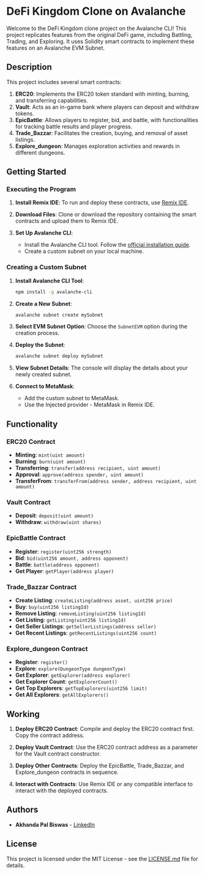 # DeFi Kingdom Clone on Avalanche

Welcome to the DeFi Kingdom clone project on the Avalanche CLI! This project replicates features from the original DeFi game, including Battling, Trading, and Exploring. It uses Solidity smart contracts to implement these features on an Avalanche EVM Subnet.

## Description

This project includes several smart contracts:

1. **ERC20**: Implements the ERC20 token standard with minting, burning, and transferring capabilities.
2. **Vault**: Acts as an in-game bank where players can deposit and withdraw tokens.
3. **EpicBattle**: Allows players to register, bid, and battle, with functionalities for tracking battle results and player progress.
4. **Trade_Bazzar**: Facilitates the creation, buying, and removal of asset listings.
5. **Explore_dungeon**: Manages exploration activities and rewards in different dungeons.

## Getting Started

### Executing the Program

1. **Install Remix IDE**: To run and deploy these contracts, use [Remix IDE](https://remix.ethereum.org/). 

2. **Download Files**: Clone or download the repository containing the smart contracts and upload them to Remix IDE.

3. **Set Up Avalanche CLI**: 
   - Install the Avalanche CLI tool. Follow the [official installation guide](https://docs.avax.network/build/avalanchego/avalanche-cli).
   - Create a custom subnet on your local machine.

### Creating a Custom Subnet

1. **Install Avalanche CLI Tool**:
   ```bash
   npm install -g avalanche-cli
   ```

2. **Create a New Subnet**:
   ```bash
   avalanche subnet create mySubnet
   ```

3. **Select EVM Subnet Option**:
   Choose the `SubnetEVM` option during the creation process.

4. **Deploy the Subnet**:
   ```bash
   avalanche subnet deploy mySubnet
   ```

5. **View Subnet Details**:
   The console will display the details about your newly created subnet.

6. **Connect to MetaMask**:
   - Add the custom subnet to MetaMask.
   - Use the Injected provider - MetaMask in Remix IDE.

## Functionality

### ERC20 Contract
- **Minting**: `mint(uint amount)`
- **Burning**: `burn(uint amount)`
- **Transferring**: `transfer(address recipient, uint amount)`
- **Approval**: `approve(address spender, uint amount)`
- **TransferFrom**: `transferFrom(address sender, address recipient, uint amount)`

### Vault Contract
- **Deposit**: `deposit(uint amount)`
- **Withdraw**: `withdraw(uint shares)`

### EpicBattle Contract
- **Register**: `register(uint256 strength)`
- **Bid**: `bid(uint256 amount, address opponent)`
- **Battle**: `battle(address opponent)`
- **Get Player**: `getPlayer(address player)`

### Trade_Bazzar Contract
- **Create Listing**: `createListing(address asset, uint256 price)`
- **Buy**: `buy(uint256 listingId)`
- **Remove Listing**: `removeListing(uint256 listingId)`
- **Get Listing**: `getListing(uint256 listingId)`
- **Get Seller Listings**: `getSellerListings(address seller)`
- **Get Recent Listings**: `getRecentListings(uint256 count)`

### Explore_dungeon Contract
- **Register**: `register()`
- **Explore**: `explore(DungeonType dungeonType)`
- **Get Explorer**: `getExplorer(address explorer)`
- **Get Explorer Count**: `getExplorerCount()`
- **Get Top Explorers**: `getTopExplorers(uint256 limit)`
- **Get All Explorers**: `getAllExplorers()`

## Working

1. **Deploy ERC20 Contract**: Compile and deploy the ERC20 contract first. Copy the contract address.

2. **Deploy Vault Contract**: Use the ERC20 contract address as a parameter for the Vault contract constructor.

3. **Deploy Other Contracts**: Deploy the EpicBattle, Trade_Bazzar, and Explore_dungeon contracts in sequence.

4. **Interact with Contracts**: Use Remix IDE or any compatible interface to interact with the deployed contracts.

## Authors

- **Akhanda Pal Biswas** - [LinkedIn]([https://www.linkedin.com/in/aditi-rajput-b9360720b/])

## License

This project is licensed under the MIT License - see the [LICENSE.md](LICENSE.md) file for details.
